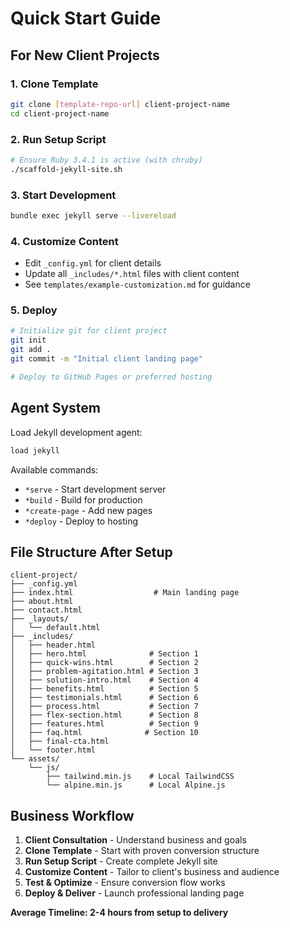 # Quick Start Guide

## For New Client Projects

### 1. Clone Template
```bash
git clone [template-repo-url] client-project-name
cd client-project-name
```

### 2. Run Setup Script
```bash
# Ensure Ruby 3.4.1 is active (with chruby)
./scaffold-jekyll-site.sh
```

### 3. Start Development
```bash
bundle exec jekyll serve --livereload
```

### 4. Customize Content
- Edit `_config.yml` for client details
- Update all `_includes/*.html` files with client content
- See `templates/example-customization.md` for guidance

### 5. Deploy
```bash
# Initialize git for client project
git init
git add .
git commit -m "Initial client landing page"

# Deploy to GitHub Pages or preferred hosting
```

## Agent System

Load Jekyll development agent:
```bash
load jekyll
```

Available commands:
- `*serve` - Start development server
- `*build` - Build for production
- `*create-page` - Add new pages
- `*deploy` - Deploy to hosting

## File Structure After Setup

```
client-project/
├── _config.yml
├── index.html                  # Main landing page
├── about.html
├── contact.html
├── _layouts/
│   └── default.html
├── _includes/
│   ├── header.html
│   ├── hero.html              # Section 1
│   ├── quick-wins.html        # Section 2
│   ├── problem-agitation.html # Section 3
│   ├── solution-intro.html    # Section 4
│   ├── benefits.html          # Section 5
│   ├── testimonials.html      # Section 6
│   ├── process.html           # Section 7
│   ├── flex-section.html      # Section 8
│   ├── features.html          # Section 9
│   ├── faq.html              # Section 10
│   ├── final-cta.html
│   └── footer.html
└── assets/
    └── js/
        ├── tailwind.min.js    # Local TailwindCSS
        └── alpine.min.js      # Local Alpine.js
```

## Business Workflow

1. **Client Consultation** - Understand business and goals
2. **Clone Template** - Start with proven conversion structure
3. **Run Setup Script** - Create complete Jekyll site
4. **Customize Content** - Tailor to client's business and audience
5. **Test & Optimize** - Ensure conversion flow works
6. **Deploy & Deliver** - Launch professional landing page

**Average Timeline: 2-4 hours from setup to delivery**